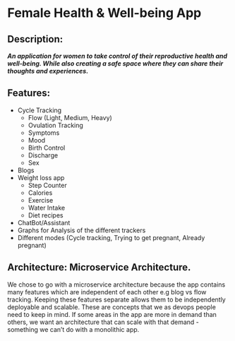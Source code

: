 # Female Health & Well-being App

## Description:
***An application for women to take control of their reproductive health and well-being. While also creating a safe space where they can share their thoughts and experiences.***

## Features:
* Cycle Tracking
  * Flow (Light, Medium, Heavy)
  * Ovulation Tracking
  * Symptoms
  * Mood
  * Birth Control
  * Discharge
  * Sex
* Blogs
* Weight loss app
  * Step Counter
  * Calories
  * Exercise
  * Water Intake
  * Diet recipes
* ChatBot/Assistant
* Graphs for Analysis of the different trackers
* Different modes (Cycle tracking, Trying to get pregnant, Already pregnant)

## Architecture: Microservice Architecture.
We chose to go with a microservice architecture because the app contains many features which are independent of each other e.g blog vs flow tracking. Keeping these features separate allows them to be independently deployable and scalable. These are concepts that we as devops people need to keep in mind. If some areas in the app are more in demand than others, we want an architecture that can scale with that demand - something we can’t do with a monolithic app.
